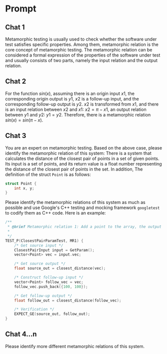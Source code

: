 # Prompt

## Chat 1

Metamorphic testing is usually used to check whether the software under test satisfies specific properties. Among them, metamorphic relation is the core concept of metamorphic testing. The metamorphic relation can be considered a formal expression of the properties of the software under test and usually consists of two parts, namely the input relation and the output relation.

## Chat 2

For the function $sin(x)$, assuming there is an origin input $x1$, the corresponding origin output is $y1$, $x2$ is a follow-up input, and the corresponding follow-up output is $y2$. $x2$ is transformed from $x1$, and there is an input relation between $x2$ and $x1$: $x2=\pi-x1$, an output relation between $y1$ and $y2$: $y1=y2$. Therefore, there is a metamorphic relation $sin(x)=sin(\pi-x)$.

## Chat 3

You are an expert on metamorphic testing. Based on the above case, please identify the metamorphic relation of this system: There is a system that calculates the distance of the closest pair of points in a set of given points. Its input is a set of points, and its return value is a float number representing the distance of the closest pair of points in the set. In addition, The definition of the struct `Point` is as follows:

```cpp
struct Point {
    int x, y;
}
```

Please identify the metamorphic relations of this system as much as possible and use Google's C++ testing and mocking framework `googletest` to codify them as C++ code. Here is an example:

```cpp
/**
 * @brief Metamorphic relation 1: Add a point to the array, the output should not be larger than before.
 *
 */
TEST_P(ClosestPairParamTest, MR1) {
    /* Get source input */
    ClosestPairInput input = GetParam();
    vector<Point> vec = input.vec;

    /* Get source output */
    float source_out = closest_distance(vec);

    /* Construct follow-up input */
    vector<Point> follow_vec = vec;
    follow_vec.push_back({100, 100});

    /* Get follow-up output */
    float follow_out = closest_distance(follow_vec);

    /* Verification */
    EXPECT_GE(source_out, follow_out);
}
```

## Chat 4...n

Please identify more different metamorphic relations of this system.